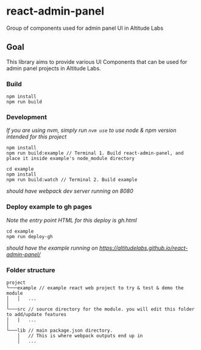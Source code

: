 # react-admin-panel
Group of components used for admin panel UI in Altitude Labs

## Goal
This library aims to provide various UI Components that can be used for admin panel projects in Altitude Labs.

### Build
```
npm install
npm run build
```

### Development
*If you are using nvm, simply run `nvm use` to use node & npm version intended for this project*
```
npm install
npm run build:example // Terminal 1. Build react-admin-panel, and place it inside example's node_module directory

cd example 
npm install
npm run build:watch // Terminal 2. Build example
```
*should have webpack dev server running on 8080*


### Deploy example to gh pages
*Note the entry point HTML for this deploy is gh.html*
```
cd example
npm run deploy-gh
```
*should have the example running on https://altitudelabs.github.io/react-admin-panel/*


### Folder structure
```
project
└───example // example react web project to try & test & demo the module
│   │   ...
│   
└───src // source directory for the module. you will edit this folder to add/update features
│   |   ...
│
└───lib // main package.json directory. 
    │   // This is where webpack outputs end up in
    │   ...
 ```
